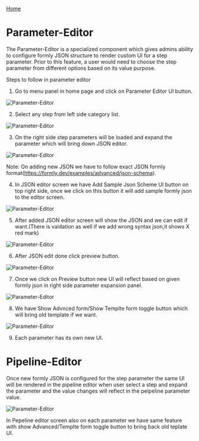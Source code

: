 [Home](readme.md)
# Parameter-Editor 
The Parameter-Editor is a specialized component which gives admins ability to configure formly JSON structure to render custom UI for a step parameter. Prior to this feature, a user would need to choose the step parameter from different options based on its value purpose.

Steps to follow in parameter editor

1) Go to menu panel in home page and click on Parameter Editor UI button. 

![Parameter-Editor](images/Home_Menu_ParameterScreen_Button.PNG)

2) Select any step from left side category list. 

![Parameter-Editor](images/Select_ParameterStep.PNG)

3) On the right side step parameters will be loaded and expand the parameter which will bring down JSON editor.

![Parameter-Editor](images/AfterClick_Parameter_Expansion_Panel.PNG)

Note: On adding new JSON we have to follow exact JSON formly format(https://formly.dev/examples/advanced/json-schema).

4) In JSON editor screen we have Add Sample Json Scheme UI button on top right side, once we click on this button it will add sample formly json to the editor screen. 

![Parameter-Editor](images/Add_Sample_Json_Schema_Button.PNG)

5) After added JSON editor screen will show the JSON and we can edit if want.(There is vaidation as well if we add wrong syntax json,it shows X red mark)

![Parameter-Editor](images/Json_Validation.PNG)

6) After JSON edit done click preview button.

![Parameter-Editor](images/pipeline_ui_with_parameter_json_added.pngg) 

7) Once we click on Preview button new UI will reflect based on given formly json in right side parameter expansion panel.

![Parameter-Editor](images/Parameter_UI_Render.png) 

8) We have Show Advnced form/Show Templte form toggle button which will bring old template if we want.
  
  ![Parameter-Editor](images/Show_Adanvced_Show_Template.PNG) 

9) Each parameter has its own new UI.

# Pipeline-Editor

Once new formly JSON is configured for the step parameter the same UI will be rendered in the pipeline editor when user select a step and expand the parameter and the value changes will reflect in the peipeline parameter value.

![Parameter-Editor](images/pipeline_ui_with_parameter_json_added.png)

In Pepeline editor screen also on each parameter we have same feature with show Advanced/Templte form toggle button to bring back old teplate UI.
